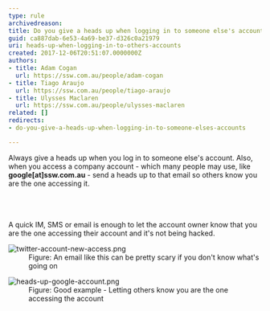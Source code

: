 ```yaml
---
type: rule
archivedreason: 
title: Do you give a heads up when logging in to someone else's accounts?
guid: ca887dab-6e53-4a69-be37-d326c0a21979
uri: heads-up-when-logging-in-to-others-accounts
created: 2017-12-06T20:51:07.0000000Z
authors:
- title: Adam Cogan
  url: https://ssw.com.au/people/adam-cogan
- title: Tiago Araujo
  url: https://ssw.com.au/people/tiago-araujo
- title: Ulysses Maclaren
  url: https://ssw.com.au/people/ulysses-maclaren
related: []
redirects:
- do-you-give-a-heads-up-when-logging-in-to-someone-elses-accounts

---
```



Always give a heads up when you&#160;log in to someone else's account. Also, when you access a company account - which many people may&#160;use, like <strong>google</strong><strong>[at]ssw.com.au</strong> - send a heads&#160;up to that email so others know you are the one accessing it.<br><br>
<br><excerpt class='endintro'></excerpt><br>
<p>A&#160;quick&#160;IM, SMS or email is enough to let the account owner know that you are the one accessing&#160;their account and it's not being hacked.​<br></p><dl class="image"><dt>
      <img src="/PublishingImages/twitter-account-new-access.png" alt="twitter-account-new-access.png" />
   </dt><dd>Figure&#58; An email like this can be pretty scary if you don't know what's going on​​<br></dd></dl><dl class="goodImage"><dt><img src="/PublishingImages/heads-up-google-account.png" alt="heads-up-google-account.png" /></dt><dd>Figure&#58; Good example - Letting others know you are the one accessing the account</dd>​
</dl>


